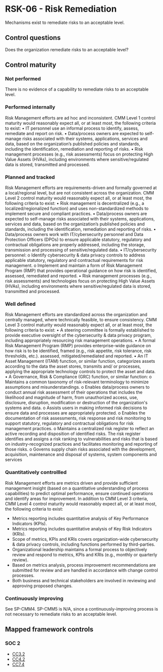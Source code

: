 # RSK-06 - Risk Remediation
Mechanisms exist to remediate risks to an acceptable level. 
## Control questions
Does the organization remediate risks to an acceptable level? 
## Control maturity
### Not performed
There is no evidence of a capability to remediate risks to an acceptable level. 
### Performed internally
Risk Management efforts are ad hoc and inconsistent. CMM Level 1 control maturity would reasonably expect all, or at least most, the following criteria to exist:
•	IT personnel use an informal process to identify, assess, remediate and report on risk.
•	Data/process owners are expected to self-manage risks associated with their systems, applications, services and data, based on the organization’s published policies and standards, including the identification, remediation and reporting of risks.
•	Risk management processes (e.g., risk assessments) focus on protecting High Value Assets (HVAs), including environments where sensitive/regulated data is stored, transmitted and processed.
### Planned and tracked
Risk Management efforts are requirements-driven and formally governed at a local/regional level, but are not consistent across the organization. CMM Level 2 control maturity would reasonably expect all, or at least most, the following criteria to exist:
•	Risk management is decentralized (e.g., a localized/regionalized function) and uses non-standardized methods to implement secure and compliant practices.
•	Data/process owners are expected to self-manage risks associated with their systems, applications, services and data, based on the organization’s published policies and standards, including the identification, remediation and reporting of risks.
•	Data/process owners work with IT/cybersecurity personnel and Data Protection Officers (DPOs) to ensure applicable statutory, regulatory and contractual obligations are properly addressed, including the storage, transmission and processing of sensitive/regulated data.
•	IT/cybersecurity personnel:
o	Identify cybersecurity & data privacy controls to address applicable statutory, regulatory and contractual requirements for risk management.
o	Implement and maintain a form of Risk Management Program (RMP) that provides operational guidance on how risk is identified, assessed, remediated and reported.
•	Risk management processes (e.g., risk assessments) and technologies focus on protecting High Value Assets (HVAs), including environments where sensitive/regulated data is stored, transmitted and processed.
### Well defined
Risk Management efforts are standardized across the organization and centrally managed, where technically feasible, to ensure consistency. CMM Level 3 control maturity would reasonably expect all, or at least most, the following criteria to exist:
•	A steering committee is formally established to provide executive oversight of the cybersecurity & data privacy program, including appropriately resourcing risk management operations.
•	A formal Risk Management Program (RMP) provides enterprise-wide guidance on how risk is to be identified, framed (e.g., risk appetite, risk tolerance, risk thresholds, etc.). assessed, mitigated/remediated and reported.
•	An IT Asset Management (ITAM) function, or similar function, categorizes assets according to the data the asset stores, transmits and/ or processes, applying the appropriate technology controls to protect the asset and data.
•	A Governance, Risk & Compliance (GRC) function, or similar function:
o	Maintains a common taxonomy of risk-relevant terminology to minimize assumptions and misunderstandings. 
o	Enables data/process owners to conduct annual risk assessment of their operations that includes the likelihood and magnitude of harm, from unauthorized access, use, disclosure, disruption, modification or destruction of the organization's systems and data.
o	Assists users in making informed risk decisions to ensure data and processes are appropriately protected.
o	Enables the documentation of risk assessments, risk response and risk monitoring to support statutory, regulatory and contractual obligations for risk management practices.
o	Maintains a centralized risk register to reflect an active recording and disposition of identified risks. The risk register identifies and assigns a risk ranking to vulnerabilities and risks that is based on industry-recognized practices and facilitates monitoring and reporting of those risks.
o	Governs supply chain risks associated with the development, acquisition, maintenance and disposal of systems, system components and services
### Quantitatively controllled
Risk Management efforts are metrics driven and provide sufficient management insight (based on a quantitative understanding of process capabilities) to predict optimal performance, ensure continued operations and identify areas for improvement. In addition to CMM Level 3 criteria, CMM Level 4 control maturity would reasonably expect all, or at least most, the following criteria to exist:
- 	Metrics reporting includes quantitative analysis of Key Performance Indicators (KPIs).
- 	Metrics reporting includes quantitative analysis of Key Risk Indicators (KRIs).
- 	Scope of metrics, KPIs and KRIs covers organization-wide cybersecurity & data privacy controls, including functions performed by third-parties.
- 	Organizational leadership maintains a formal process to objectively review and respond to metrics, KPIs and KRIs (e.g., monthly or quarterly review).
- 	Based on metrics analysis, process improvement recommendations are submitted for review and are handled in accordance with change control processes.
- 	Both business and technical stakeholders are involved in reviewing and approving proposed changes.
### Continuously improving
See SP-CMM4. SP-CMM5 is N/A, since a continuously-improving process is not necessary to remediate risks to an acceptable level. 
## Mapped framework controls
### SOC 2
- [CC3.2](../soc2/cc32.md)
- [CC4.2](../soc2/cc42.md)
- [CC7.4](../soc2/cc74.md)